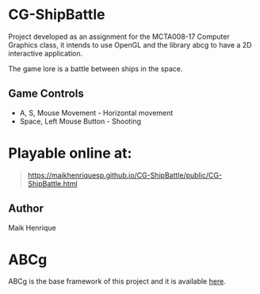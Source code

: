 # CG-ShipBattle
Project developed as an assignment for the MCTA008-17 Computer Graphics class, it intends to use OpenGL and the library abcg to have a 2D interactive application.

<p>The game lore is a battle between ships in the space.</p>

## Game Controls
 - A, S, Mouse Movement - Horizontal movement
 - Space, Left Mouse Button - Shooting

# Playable online at:
> https://maikhenriquesp.github.io/CG-ShipBattle/public/CG-ShipBattle.html

## Author
<p>Maik Henrique</p>


# ABCg
ABCg is the base framework of this project and it is available [here](https://github.com/hbatagelo/abcg).
